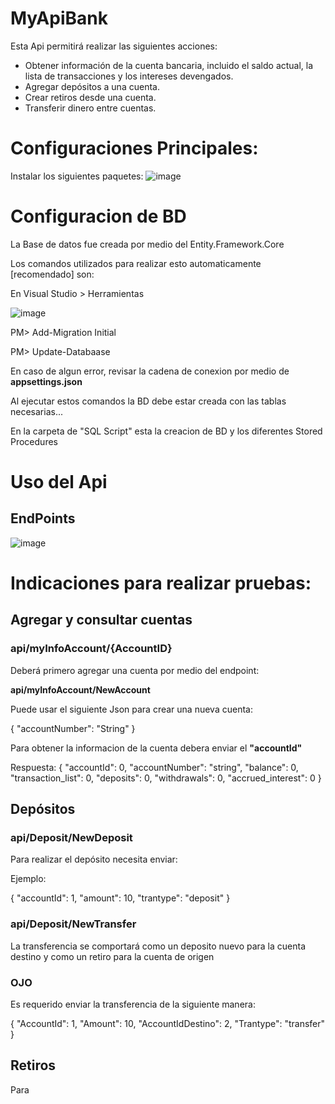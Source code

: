 # MyApiBank

  Esta Api permitirá realizar las siguientes acciones:
  
- Obtener información de la cuenta bancaria, incluido el saldo actual, la lista de transacciones y los intereses devengados.
- Agregar depósitos a una cuenta.
- Crear retiros desde una cuenta.
- Transferir dinero entre cuentas.

# Configuraciones Principales:
Instalar los siguientes paquetes:
![image](https://github.com/Matadan11/MyApiBank/assets/102993860/7dcaf18b-f330-47c9-aaf7-55471a936024)

# Configuracion de BD
La Base de datos fue creada por medio del Entity.Framework.Core

Los comandos utilizados para realizar esto automaticamente [recomendado] son:

En Visual Studio > Herramientas

![image](https://github.com/Matadan11/MyApiBank/assets/102993860/fb5e5503-97f4-4af1-b0ca-87655b1f2e2a)

PM> Add-Migration Initial

PM> Update-Databaase

En caso de algun error, revisar la cadena de conexion por medio de **appsettings.json**

Al ejecutar estos comandos la BD debe estar creada con las tablas necesarias...

En la carpeta de "SQL Script" esta la creacion de BD y los diferentes Stored Procedures

# Uso del Api
## EndPoints
![image](https://github.com/Matadan11/MyApiBank/assets/102993860/9f5fbd23-c1cb-41af-9216-cfffa19cff09)


# Indicaciones para realizar pruebas:
## Agregar y consultar cuentas

### api/myInfoAccount/{AccountID}

Deberá primero agregar una cuenta por medio del endpoint: 

**api/myInfoAccount/NewAccount**

Puede usar el siguiente Json para crear una nueva cuenta:

{
  "accountNumber": "String"
}

Para obtener la informacion de la cuenta debera enviar el **"accountId"**

Respuesta:
{
  "accountId": 0,
  "accountNumber": "string",
  "balance": 0,
  "transaction_list": 0,
  "deposits": 0,
  "withdrawals": 0,
  "accrued_interest": 0
}

## Depósitos
### api/Deposit/NewDeposit

Para realizar el depósito necesita enviar:

Ejemplo:

{
  "accountId": 1,
  "amount": 10,
  "trantype": "deposit"
}

### api/Deposit/NewTransfer

La transferencia se comportará como un deposito nuevo para la cuenta destino y como un retiro para la cuenta de origen

### **OJO**

Es requerido enviar la transferencia de la siguiente manera:

{
    "AccountId": 1,
    "Amount": 10,
    "AccountIdDestino": 2,
    "Trantype": "transfer"
}

## Retiros

Para 








